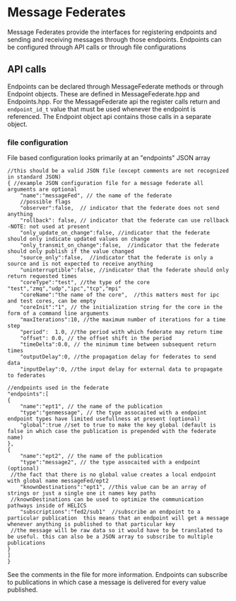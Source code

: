 # Message Federates

Message Federates provide the interfaces for registering endpoints and sending and receiving messages through those endpoints.
Endpoints can be configured through API calls or through file configurations

## API calls

Endpoints can be declared through MessageFederate methods or through Endpoint objects.
These are defined in MessageFederate.hpp and Endpoints.hpp.
For the MessageFederate api the register calls return and `endpoint_id_t` value that must be used whenever the endpoint is referenced.
The Endpoint object api contains those calls in a separate object.

<!-- TODO:: add links to other generated documents -->

### file configuration

File based configuration looks primarily at an "endpoints" JSON array

```
//this should be a valid JSON file (except comments are not recognized in standard JSON)
{ //example JSON configuration file for a message federate all arguments are optional
    "name":"messageFed", // the name of the federate
    //possible flags
    "observer":false,  // indicator that the federate does not send anything
    "rollback": false, // indicator that the federate can use rollback -NOTE: not used at present
    "only_update_on_change":false, //indicator that the federate should only indicate updated values on change
    "only_transmit_on_change":false,  //indicator that the federate should only publish if the value changed
    "source_only":false,  //indicator that the federate is only a source and is not expected to receive anything
    "uninterruptible":false, //indicator that the federate should only return requested times
    "coreType":"test", //the type of the core "test","zmq","udp","ipc","tcp","mpi"
    "coreName":"the name of the core",  //this matters most for ipc and test cores, can be empty
    "coreInit":"1", // the initialization string for the core in the form of a command line arguments
    "maxIterations":10, //the maximum number of iterations for a time step
    "period":  1.0, //the period with which federate may return time
    "offset": 0.0, // the offset shift in the period
    "timeDelta":0.0, // the minimum time between subsequent return times
    "outputDelay":0, //the propagation delay for federates to send data
    "inputDelay":0, //the input delay for external data to propagate to federates

//endpoints used in the federate
"endpoints":[
{
    "name":"ept1", // the name of the publication
    "type":"genmessage", // the type assocaited with a endpoint endpoint types have limited usefullness at present (optional)
    "global":true //set to true to make the key global (default is false in which case the publication is prepended with the federate name)
},
{
    "name":"ept2", // the name of the publication
    "type":"message2", // the type assocaited with a endpoint (optional)
 //the fact that there is no global value creates a local endpoint with global name messageFed/ept2
    "knownDestinations":"ept1", //this value can be an array of strings or just a single one it names key paths
 //knownDestinations can be used to optimize the communication pathways inside of HELICS
    "subscriptions":"fed2/sub1"  //subscribe an endpoint to a particular publication  this means that an endpoint will get a message whenever anything is published to that particular key
 //the message will be raw data so it would have to be translated to be useful. this can also be a JSON array to subscribe to multiple publications
}
]
}
```

See the comments in the file for more information.
Endpoints can subscribe to publications in which case a message is delivered for every value published.

